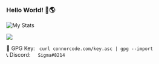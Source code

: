 ### Hello World! 👋🌎

![My Stats](https://github-readme-stats.vercel.app/api?username=Basicprogrammer10&count_private=true&show_icons=true&theme=dark)

<img src="https://github-readme-stats.vercel.app/api/top-langs/?username=Basicprogrammer10&layout=compact&langs_count=6&theme=dark"></img>

🔑 GPG Key:&nbsp;&nbsp;&nbsp;`curl connorcode.com/key.asc | gpg --import`<br>
📞 Discord: &nbsp;&nbsp;&nbsp;&nbsp;`Sigma#8214`<br>
